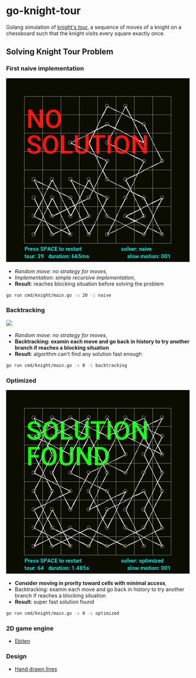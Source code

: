 # go-knight-tour

Golang simulation of [knight's tour](https://en.wikipedia.org/wiki/Knight%27s_tour), a sequence of moves of a knight on a chessboard such that the knight visits every square exactly once.

## Solving Knight Tour Problem

### First naive implementation

![](res/naive.png)

* *Random move: no strategy for moves*,
* *Implementation: simple recursive implementation*,
* **Result**: reaches blocking situation before solving the problem

```sh
go run cmd/knight/main.go -s 20 -i naive
```

### Backtracking

![](res/backtracking.gif)

* *Random move: no strategy for moves*,
* **Backtracking: examin each move and go back in history to try another branch if reaches a blocking situation**
* **Result**: algorithm can't find any solution fast enough

```sh
go run cmd/knight/main.go -s 0 -i backtracking
```

### Optimized

![](res/optimized.png)

* **Consider moving in prority toward cells with minimal access**,
* Backtracking: examin each move and go back in history to try another branch if reaches a blocking situation
* **Result**: super fast solution found

```sh
go run cmd/knight/main.go -s 0 -i optimized
```

### 2D game engine

* [Ebiten](https://github.com/hajimehoshi/ebiten/v2)

### Design

* [Hand drawn lines](https://shihn.ca/posts/2020/roughjs-algorithms/)